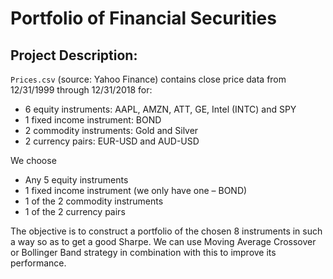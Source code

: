 # Portfolio of Financial Securities

## Project Description: ##

`Prices.csv` (source: Yahoo Finance) contains close price data from 12/31/1999 through 12/31/2018 for:
* 6 equity instruments: AAPL, AMZN, ATT, GE, Intel (INTC) and SPY
* 1 fixed income instrument: BOND
* 2 commodity instruments: Gold and Silver
* 2 currency pairs: EUR-USD and AUD-USD

We choose
* Any 5 equity instruments
* 1 fixed income instrument (we only have one – BOND)
* 1 of the 2 commodity instruments
* 1 of the 2 currency pairs

The objective is to construct a portfolio of the chosen 8 instruments in such a way so as to get a good Sharpe. We can use Moving Average Crossover or Bollinger Band strategy in combination with this to improve its performance.
